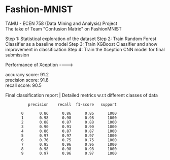 # Fashion-MNIST
TAMU - ECEN 758 (Data Mining and Analysis) Project \
The take of Team "Confusion Matrix" on FashionMNIST

Step 1: Statistical exploration of the dataset
Step 2: Train Random Forest Classifier as a baseline model
Step 3: Train XGBoost Classifier and show improvement in classification
Step 4: Train the Xception CNN model for final submission

Performance of Xception ---->

accuracy score: 91.2\
precision score: 91.8\
recall score: 90.5

Final classification report | Detailed metrics w.r.t different classes of data


              precision    recall  f1-score   support

           0       0.86      0.86      0.86      1000
           1       0.98      0.98      0.98      1000
           2       0.88      0.87      0.88      1000
           3       0.90      0.91      0.90      1000
           4       0.86      0.87      0.87      1000
           5       0.97      0.97      0.97      1000
           6       0.76      0.75      0.75      1000
           7       0.95      0.96      0.96      1000
           8       0.98      0.98      0.98      1000
           9       0.97      0.96      0.97      1000

